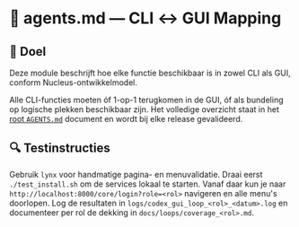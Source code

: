 # 🤖 agents.md — CLI ↔ GUI Mapping

## 📌 Doel
Deze module beschrijft hoe elke functie beschikbaar is in zowel CLI als GUI, conform Nucleus-ontwikkelmodel.

Alle CLI-functies moeten óf 1-op-1 terugkomen in de GUI, óf als bundeling op logische plekken beschikbaar zijn. Het
volledige overzicht staat in het [root `AGENTS.md`](../AGENTS.md) document en wordt bij elke release gevalideerd.

## 🔍 Testinstructies
Gebruik `lynx` voor handmatige pagina- en menuvalidatie. Draai eerst `./test_install.sh` om de services lokaal te starten.
Vanaf daar kun je naar `http://localhost:8000/core/login?role=<rol>` navigeren en alle menu's doorlopen. Log de resultaten in `logs/codex_gui_loop_<rol>_<datum>.log` en documenteer per rol de dekking in `docs/loops/coverage_<rol>.md`.
